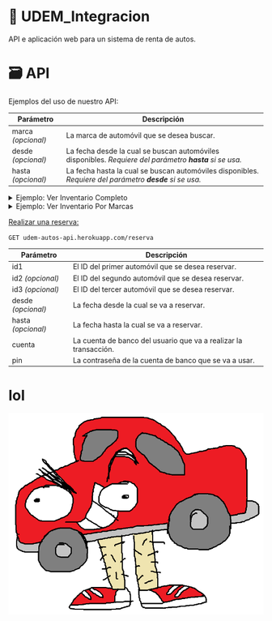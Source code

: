 # 🚗 UDEM_Integracion
API e aplicación web para un sistema de renta de autos.



# 🗃️ API

Ejemplos del uso de nuestro API:




| Parámetro          | Descripción                                                  |
| ------------------ | ------------------------------------------------------------ |
| marca *(opcional)* | La marca de automóvil que se desea buscar.                   |
| desde *(opcional)* | La fecha desde la cual se buscan automóviles disponibles. *Requiere del parámetro **hasta** si se usa.* |
| hasta *(opcional)* | La fecha hasta la cual se buscan automóviles disponibles. *Requiere del parámetro **desde** si se usa.* |

<details>
<summary>Ejemplo: Ver Inventario Completo</summary>

```http
GET udem-autos-api.herokuapp.com/inventario
```

```json
{
  "inventario": [
    {
      "color": "Rayo McQueen",
      "foto": "https://i.pinimg.com/originals/7d/43/8c/7d438c6693b7844806db4ed3e8cab54f.jpg",
      "id": 2,
      "modelo": "Corvette",
      "nombre": "Chevrolet",
      "precio": 6969
    },
    {
      "color": "Rayo McQueen",
      "foto": "https://i.pinimg.com/originals/7d/43/8c/7d438c6693b7844806db4ed3e8cab54f.jpg",
      "id": 4,
      "modelo": "Corvette",
      "nombre": "Chevrolet",
      "precio": 6969
    },
    {
      "color": "Rayo McQueen",
      "foto": "https://i.pinimg.com/originals/7d/43/8c/7d438c6693b7844806db4ed3e8cab54f.jpg",
      "id": 5,
      "modelo": "Corvette",
      "nombre": "Chevrolet",
      "precio": 6969
    },
    {
      "color": "Bumblebee",
      "foto": "https://image.winudf.com/v2/image/Y29tLk92ZXJ3YXRjaGRldi5NRUNITU9EX3NjcmVlbnNob3RzXzBfMTYyMGRmYzA/screen-0.jpg?fakeurl=1&type=.jpg",
      "id": 1,
      "modelo": "Camaro",
      "nombre": "Chevrolet",
      "precio": 420
    },
    {
      "color": "Blanco",
      "foto": "https://media.mattel.com/root/HWCarsCatalog/Web/MainImage/DTX49_c_17_003.png",
      "id": 3,
      "modelo": "Sedan",
      "nombre": "Mercedes-Benz",
      "precio": 2000
    },
    {
      "color": "Blanco",
      "foto": "https://media.mattel.com/root/HWCarsCatalog/Web/MainImage/DTX49_c_17_003.png",
      "id": 6,
      "modelo": "Sedan",
      "nombre": "Mercedes-Benz",
      "precio": 2000
    }
  ]
}
```
</details>


<details>
<summary>Ejemplo: Ver Inventario Por Marcas</summary>

```http
GET udem-autos-api.herokuapp.com/inventario?marca=Chevrolet
```

```json
{
  "inventario": [
    {
      "color": "Rayo McQueen",
      "foto": "https://i.pinimg.com/originals/7d/43/8c/7d438c6693b7844806db4ed3e8cab54f.jpg",
      "id": 2,
      "modelo": "Corvette",
      "nombre": "Chevrolet",
      "precio": 6969
    },
    {
      "color": "Rayo McQueen",
      "foto": "https://i.pinimg.com/originals/7d/43/8c/7d438c6693b7844806db4ed3e8cab54f.jpg",
      "id": 4,
      "modelo": "Corvette",
      "nombre": "Chevrolet",
      "precio": 6969
    },
    {
      "color": "Rayo McQueen",
      "foto": "https://i.pinimg.com/originals/7d/43/8c/7d438c6693b7844806db4ed3e8cab54f.jpg",
      "id": 5,
      "modelo": "Corvette",
      "nombre": "Chevrolet",
      "precio": 6969
    },
    {
      "color": "Bumblebee",
      "foto": "https://image.winudf.com/v2/image/Y29tLk92ZXJ3YXRjaGRldi5NRUNITU9EX3NjcmVlbnNob3RzXzBfMTYyMGRmYzA/screen-0.jpg?fakeurl=1&type=.jpg",
      "id": 1,
      "modelo": "Camaro",
      "nombre": "Chevrolet",
      "precio": 420
    }
  ]
}
```

</details>



<u>Realizar una reserva:</u>

```http
GET udem-autos-api.herokuapp.com/reserva
```

| Parámetro          | Descripción                                                  |
| ------------------ | ------------------------------------------------------------ |
| id1                | El ID del primer automóvil que se desea reservar.            |
| id2 *(opcional)*   | El ID del segundo automóvil que se desea reservar.           |
| id3 *(opcional)*   | El ID del tercer automóvil que se desea reservar.            |
| desde *(opcional)* | La fecha desde la cual se va a reservar.                     |
| hasta *(opcional)* | La fecha hasta la cual se va a reservar.                     |
| cuenta             | La cuenta de banco del usuario que va a realizar la transacción. |
| pin                | La contraseña de la cuenta de banco que se va a usar.        |





# lol

![](https://github.com/PoshoDev/UDEM_Integracion/blob/main/lol.png?raw=true)
